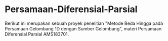 # Persamaan-Diferensial-Parsial
Berikut ini merupakan sebuah proyek penelitian "Metode Beda Hingga pada Persamaan Gelombang 1D dengan Sumber Gelombang", materi Persamaan Diferensial Parsial AMS183701.
